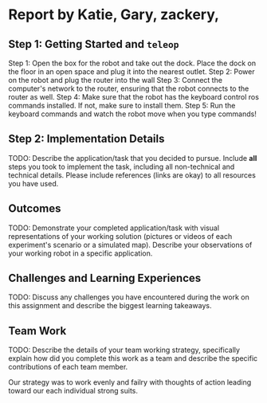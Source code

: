 # Report by Katie, Gary, zackery,

## Step 1: Getting Started and `teleop`

Step 1: Open the box for the robot and take out the dock. Place the dock on the floor in an open space and plug it into the nearest outlet.
Step 2: Power on the robot and plug the router into the wall
Step 3: Connect the computer's network to the router, ensuring that the robot connects to the router as well.
Step 4: Make sure that the robot has the keyboard control ros commands installed. If not, make sure to install them.
Step 5: Run the keyboard commands and watch the robot move when you type commands!


## Step 2: Implementation Details

TODO: Describe the application/task that you decided to pursue. Include **all** steps you took to implement the task, including all non-technical and technical details. Please include references (links are okay) to all resources you have used.

## Outcomes

TODO: Demonstrate your completed application/task with visual representations of your working solution (pictures or videos of each experiment's scenario or a simulated map). Describe your observations of your working robot in a specific application.

## Challenges and Learning Experiences

TODO: Discuss any challenges you have encountered during the work on this assignment and describe the biggest learning takeaways.

## Team Work

TODO: Describe the details of your team working strategy, specifically explain how did you complete this work as a team and describe the specific contributions of each team member.

Our strategy was to work evenly and failry with thoughts of action leading toward our each individual strong suits.
